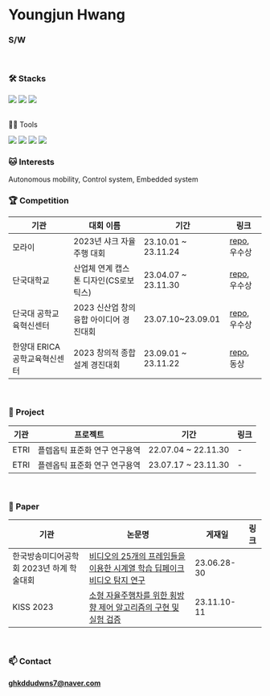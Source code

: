 # Youngjun Hwang

### S/W
<br/>

### 🛠️ Stacks

<img src="https://img.shields.io/badge/Python-3766AB?style=flat-square&logo=Python&logoColor=white"/> <img src="https://img.shields.io/badge/pytorch-EE4C2C?style=flat-square&logo=pytorch&logoColor=white"/>  [<img src="https://img.shields.io/badge/ros-#22314E?style=for-the-badge&logo=ros&logoColor=white">](https://img.shields.io/badge/ros-22314E?style=flat-square&logo=ROS&logoColor=white)

<br/>
 💪🏼 Tools 

<img src="https://img.shields.io/badge/Visual Studio Code-007ACC?style=flat-square&logo=Visual Studio Code&logoColor=white"/> <img src="https://img.shields.io/badge/GitHub-181717?style=flat-square&logo=GitHub&logoColor=white"/> <img src="https://img.shields.io/badge/Vim-019733?style=flat-square&logo=Vim&logoColor=white"/> <img src="https://img.shields.io/badge/Anaconda-44A833?style=flat-square&logo=Anaconda&logoColor=white"/>
<br/>
### 🐱 Interests

Autonomous mobility, Control system, Embedded system
<br/>
### 🏆 Competition
|기관|대회 이름|기간|링크|
|---|------|---|---|
|모라이|2023년 샤크 자율주행 대회|23.10.01 ~ 23.11.24|[repo](https://github.com/gigohe2/2023_Autonomous-vehicle-competition), 우수상|
|단국대학교|산업체 연계 캡스톤 디자인(CS로보틱스)|23.04.07 ~ 23.11.30|[repo](https://github.com/gigohe2/2023_Echo-project_Where-are-you-go), 우수상|
|단국대 공학교육혁신센터|2023 신산업 창의융합 아이디어 경진대회|23.07.10~23.09.01|[repo](https://github.com/gigohe2/Face-tracking-kiosk), 우수상|
|한양대 ERICA 공학교육혁신센터|2023 창의적 종합설계 경진대회|23.09.01 ~ 23.11.22|[repo](https://github.com/gigohe2/Face-tracking-kiosk), 동상|
<br/>

### 📘 Project

|기관|프로젝트|기간|링크|
|---|------|---|---|
|ETRI|플렙옵틱 표준화 연구 연구용역|22.07.04 ~ 22.11.30|-|
|ETRI|플렌옵틱 표준화 연구 연구용역|23.07.17 ~ 23.11.30|-|
<br/>

### 📃 Paper
|기관|논문명|게재일|링크|
|---|------|---|--|
|한국방송미디어공학회 2023년 하계 학술대회|[비디오의 25개의 프레임들을 이용한 시계열 학습 딥페이크 비디오 탐지 연구](https://github.com/gigohe2/gigohe2/blob/main/%ED%95%9C%EA%B5%AD%EB%B0%A9%EC%86%A1%EB%AF%B8%EB%94%94%EC%96%B4%EA%B3%B5%ED%95%99%ED%9A%8C_%ED%99%A9%EC%98%81%EC%A4%80.pdf)|23.06.28-30|
|KISS 2023|[소형 자율주행차를 위한 횡방향 제어 알고리즘의 구현 및 실험 검증](https://github.com/gigohe2/gigohe2/blob/main/%ED%99%A9%EC%98%81%EC%A4%80_%ED%95%9C%EA%B5%AD%EC%A7%80%EB%8A%A5%EC%8B%9C%EC%8A%A4%ED%85%9C%ED%95%99%ED%9A%8C_2023%EC%B6%94%EA%B3%84%ED%95%99%EC%88%A0%EB%8C%80%ED%9A%8C.pdf)|23.11.10-11|
<br/>



### 📫 Contact
#### ghkddudwns7@naver.com


<br/><br/>

